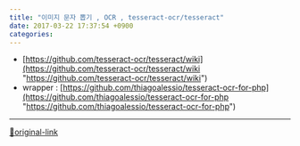 ```yaml
---
title: "이미지 문자 뽑기 , OCR , tesseract-ocr/tesseract"
date: 2017-03-22 17:37:54 +0900
categories: 
---
```

  

- [https://github.com/tesseract-ocr/tesseract/wiki](https://github.com/tesseract-ocr/tesseract/wiki "https://github.com/tesseract-ocr/tesseract/wiki")
- wrapper : [https://github.com/thiagoalessio/tesseract-ocr-for-php](https://github.com/thiagoalessio/tesseract-ocr-for-php "https://github.com/thiagoalessio/tesseract-ocr-for-php")





***
[🔗original-link](http://www.mins01.com/mh/tech/read/1063)